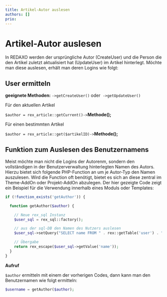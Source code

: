 ```yaml
---
title: Artikel-Autor auslesen
authors: []
prio:
---
```


# Artikel-Autor auslesen

In REDAXO werden der ursprüngliche Autor (CreateUser) und die Person die den Artikel zuletzt aktualisiert hat (UpdateUser) im Artikel hinterlegt. Möchte man diese auslesen, erhält man deren Logins wie folgt: 

## User ermitteln

**geeignete Methoden:** `->getCreateUser()` oder  `->getUpdateUser()`

Für den aktuellen Artikel

`$author = rex_article::getCurrent()->`**Methode();**

Für einen bestimmten Artikel 

`$author = rex_article::get($artikelID)->`**Methode();**

## Funktion zum Auslesen des Benutzernamens

Meist möchte man nicht die Logins der Autorenm, sondern den vollständigen in der Benutzerverwaltung hinterlegten Namen des Autors. Hierzu bietet sich folgende PHP-Function an um je Autor-Typ den Namen auszulesen. Wird die Function oft benötigt, bietet es sich an diese zentral im Theme-AddOn oder Projekt-AddOn abzulegen. Der hier gezeigte Code zeigt ein Beispiel für die Verwendung innerhalb eines Moduls oder Templates: 

```php 
if (!function_exists('getAuthor')) {

  function getAuthor($author) {

    // Neue rex_sql Instanz
    $user_sql = rex_sql::factory(); 

    // aus der sql-DB den Namen des Nutzers auslesen
    $user_sql->setQuery("SELECT name FROM " . rex::getTable('user') . " WHERE login = :login",  array(":login" => $art_author)); 

    // Übergabe
    return rex_escape($user_sql->getValue('name')); 
  }
}
```

**Aufruf**

`$author` ermitteln mit einem der vorherigen Codes, dann kann man den Benutzernamen wie folgt ermitteln: 
 
```php
$username = getAuthor($author);
```
